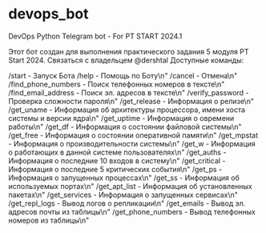 # devops_bot

DevOps Python Telegram bot - For PT START 2024.1 

Этот бот создан для выполнения практического задания 5 модуля PT Start 2024. Связаться с владельцем @dershtal Доступные команды:

/start - Запуск Бота
/help - Помощь по Боту\n"
/cancel - Отмена\n"
/find_phone_numbers - Поиск телефонных номеров в тексте\n"
/find_email_address - Поиск эл. адресов в тексте\n"
/verify_password - Проверка сложности пароля\n"
/get_release - Информация о релизе\n"
/get_uname - Информация об архитектуры процессора, имени хоста системы и версии ядра\n"
/get_uptime - Информация о овремени работы\n"
/get_df - Информация о состоянии файловой системы\n"
/get_free - Информация о состоянии оперативной памяти\n"
/get_mpstat - Информация о производительности системы\n"
/get_w - Информация о работающих в данной системе пользователях\n"
/get_auths - Информация о последние 10 входов в систему\n"
/get_critical - Информация о последние 5 критических события\n"
/get_ps - Информация о запущенных процессах\n"
/get_ss - Информация об используемых портах\n"
/get_apt_list - Информация об установленных пакетах\n"
/get_services - Информация о запущенных сервисах\n"
/get_repl_logs - Вывод логов о репликации\n"
/get_emails - Вывод эл. адресов почты из таблицы\n"
/get_phone_numbers - Вывод телефонных номеров из таблицы\n"